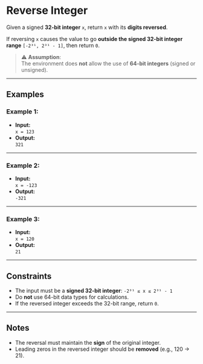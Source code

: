 # Reverse Integer

Given a signed **32-bit integer** `x`, return `x` with its **digits reversed**.

If reversing `x` causes the value to go **outside the signed 32-bit integer range** `[-2³¹, 2³¹ - 1]`, then return `0`.

> ⚠️ **Assumption**:  
> The environment does **not** allow the use of **64-bit integers** (signed or unsigned).

---

## Examples

### Example 1:
- **Input:**  
  `x = 123`
- **Output:**  
  `321`

---

### Example 2:
- **Input:**  
  `x = -123`
- **Output:**  
  `-321`

---

### Example 3:
- **Input:**  
  `x = 120`
- **Output:**  
  `21`

---

## Constraints

- The input must be a **signed 32-bit integer**: `-2³¹ ≤ x ≤ 2³¹ - 1`
- Do **not** use 64-bit data types for calculations.
- If the reversed integer exceeds the 32-bit range, return `0`.

---

## Notes

- The reversal must maintain the **sign** of the original integer.
- Leading zeros in the reversed integer should be **removed** (e.g., 120 → 21).
